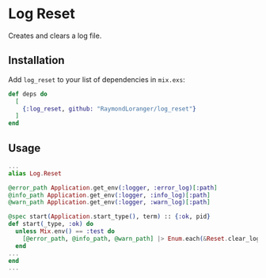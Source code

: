 # Log Reset

Creates and clears a log file.

## Installation

Add `log_reset` to your list of dependencies in `mix.exs`:

```elixir
def deps do
  [
    {:log_reset, github: "RaymondLoranger/log_reset"}
  ]
end
```

## Usage

```elixir
...
alias Log.Reset

@error_path Application.get_env(:logger, :error_log)[:path]
@info_path Application.get_env(:logger, :info_log)[:path]
@warn_path Application.get_env(:logger, :warn_log)[:path]

@spec start(Application.start_type(), term) :: {:ok, pid}
def start(_type, :ok) do
  unless Mix.env() == :test do
    [@error_path, @info_path, @warn_path] |> Enum.each(&Reset.clear_log/1)
  end
...
end
...
